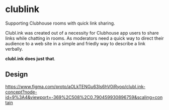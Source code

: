 # clublink
Supporting Clubhouse rooms with quick link sharing.


Clubl.ink was created out of a necessity for Clubhouse app users to share links while chatting in rooms.
As moderators need a quick way to direct their audience to a web site in a simple and friedly way to describe a link verbally.

__clubl.ink does just that__.

## Design
https://www.figma.com/proto/aOLkTENGu63ls6hV0iRyoq/clubl.ink-concept?node-id=9%3A4&viewport=-369%2C508%2C0.790459930896759&scaling=contain

